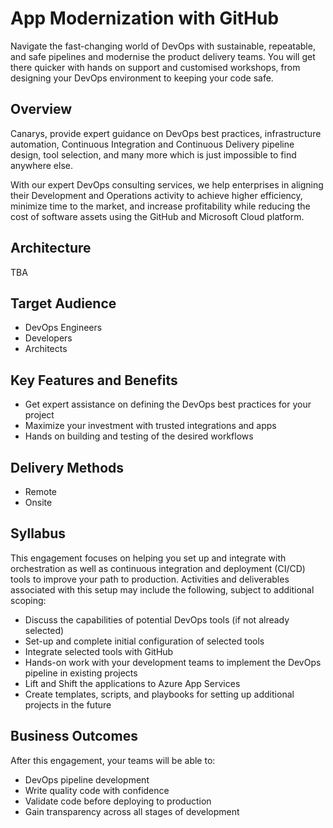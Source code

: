 # App Modernization with GitHub

Navigate the fast-changing world of DevOps with sustainable, repeatable, and safe pipelines and modernise the product delivery teams. You will get there quicker with hands on support and customised workshops, from designing your DevOps environment to keeping your code safe.

## Overview

Canarys, provide expert guidance on DevOps best practices, infrastructure automation, Continuous Integration and Continuous Delivery pipeline design, tool selection, and many more which is just impossible to find anywhere else.

With our expert DevOps consulting services, we help enterprises in aligning their Development and Operations activity to achieve higher efficiency, minimize time to the market, and increase profitability while reducing the cost of software assets using the GitHub and Microsoft Cloud platform.

## Architecture

TBA

## Target Audience

- DevOps Engineers
- Developers
- Architects

## Key Features and Benefits

- Get expert assistance on defining the DevOps best practices for your project
- Maximize your investment with trusted integrations and apps
- Hands on building and testing of the desired workflows

## Delivery Methods

- Remote
- Onsite

## Syllabus

This engagement focuses on helping you set up and integrate with orchestration as well as continuous integration and deployment (CI/CD) tools to improve your path to production. Activities and deliverables associated with this setup may include the following, subject to additional scoping:

- Discuss the capabilities of potential DevOps tools (if not already selected)
- Set-up and complete initial configuration of selected tools
- Integrate selected tools with GitHub
- Hands-on work with your development teams to implement the DevOps pipeline in existing projects
- Lift and Shift the applications to Azure App Services
- Create templates, scripts, and playbooks for setting up additional projects in the future

## Business Outcomes

After this engagement, your teams will be able to:

- DevOps pipeline development
- Write quality code with confidence
- Validate code before deploying to production
- Gain transparency across all stages of development